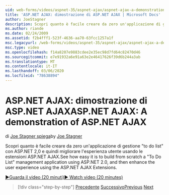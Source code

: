 ```yaml
---
uid: web-forms/videos/aspnet-35/aspnet-ajax/aspnet-ajax-a-demonstration-of-aspnet-ajax
title: 'ASP.NET AJAX: dimostrazione di ASP.NET AJAX | Microsoft Docs'
author: JoeStagner
description: Scopri quanto è facile creare da zero un'applicazione di gestione ' to do list ' usando ASP.NET 2,0 e quindi migliorare l'esperienza utente usando ASP.NET AJAX...
ms.author: riande
ms.date: 02/24/2009
ms.assetid: f2b4fff1-523f-4636-aa70-63fcc1257a1f
msc.legacyurl: /web-forms/videos/aspnet-35/aspnet-ajax/aspnet-ajax-a-demonstration-of-aspnet-ajax
msc.type: video
ms.openlocfilehash: f14a8207e9883cdee2e35ec98d7fd64c82470d46
ms.sourcegitcommit: e7e91932a6e91a63e2e46417626f39d6b244a3ab
ms.translationtype: MT
ms.contentlocale: it-IT
ms.lasthandoff: 03/06/2020
ms.locfileid: "78638894"
---
```

# <a name="aspnet-ajax-a-demonstration-of-aspnet-ajax"></a><span data-ttu-id="ee5b8-103">ASP.NET AJAX: dimostrazione di ASP.NET AJAX</span><span class="sxs-lookup"><span data-stu-id="ee5b8-103">ASP.NET AJAX: A demonstration of ASP.NET AJAX</span></span>

<span data-ttu-id="ee5b8-104">di [Joe Stagner spiega](https://github.com/JoeStagner)</span><span class="sxs-lookup"><span data-stu-id="ee5b8-104">by [Joe Stagner](https://github.com/JoeStagner)</span></span>

<span data-ttu-id="ee5b8-105">Scopri quanto è facile creare da zero un'applicazione di gestione "to do list" con ASP.NET 2,0 e quindi migliorare l'esperienza utente usando le estensioni ASP.NET AJAX.</span><span class="sxs-lookup"><span data-stu-id="ee5b8-105">See how easy it is to build from scratch a "To Do List" management application using ASP.NET 2.0, and then enhance the user experience using the ASP.NET AJAX Extensions.</span></span>

[<span data-ttu-id="ee5b8-106">&#9654;Guarda il video (20 minuti)</span><span class="sxs-lookup"><span data-stu-id="ee5b8-106">&#9654; Watch video (20 minutes)</span></span>](https://channel9.msdn.com/Blogs/ASP-NET-Site-Videos/aspnet-ajax-a-demonstration-of-aspnet-ajax)

> [!div class="step-by-step"]
> <span data-ttu-id="ee5b8-107">[Precedente](creating-and-using-an-ajax-enabled-web-service-in-a-web-site.md)
> [Successivo](adonet-data-services-with-aspnet-ajax-support.md)</span><span class="sxs-lookup"><span data-stu-id="ee5b8-107">[Previous](creating-and-using-an-ajax-enabled-web-service-in-a-web-site.md)
[Next](adonet-data-services-with-aspnet-ajax-support.md)</span></span>
